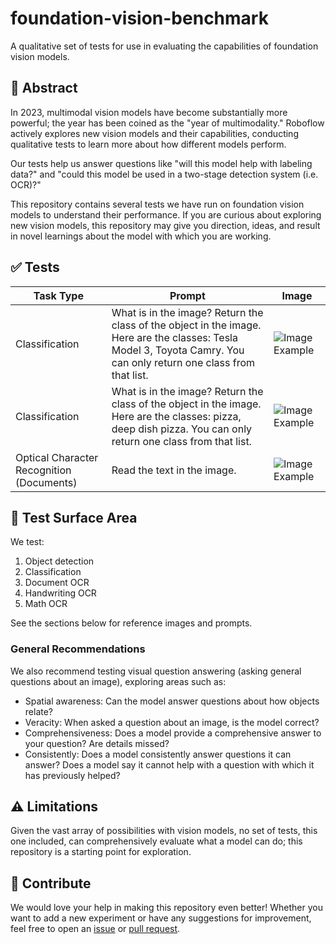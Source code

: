 # foundation-vision-benchmark

A qualitative set of tests for use in evaluating the capabilities of foundation vision models.

## 📝 Abstract

In 2023, multimodal vision models have become substantially more powerful; the year has been coined as the "year of multimodality." Roboflow actively explores new vision models and their capabilities, conducting qualitative tests to learn more about how different models perform.

Our tests help us answer questions like "will this model help with labeling data?" and "could this model be used in a two-stage detection system (i.e. OCR)?"

This repository contains several tests we have run on foundation vision models to understand their performance. If you are curious about exploring new vision models, this repository may give you direction, ideas, and result in novel learnings about the model with which you are working.

## ✅ Tests

| Task Type | Prompt        | Image               |
|-----------|---------------|---------------------|
| Classification   | What is in the image? Return the class of the object in the image. Here are the classes: Tesla Model 3, Toyota Camry. You can only return one class from that list. | ![Image Example](https://lh7-us.googleusercontent.com/-sp5y_4HnZrQeqbC4Ufb-CnHDBkG1uZT5E-A6LDEItuFzk4rxkoC-RFyL7xuzGKJZ029Zwbcyvip-dHrFX8lCbW7da1MRK97bORbaVrZdiUzRFhoSM-bwp3TgoNJKUxQHuMcC9fJpHAyLnaO1ig_MlQ)  |
| Classification   | What is in the image? Return the class of the object in the image. Here are the classes: pizza, deep dish pizza. You can only return one class from that list. | ![Image Example](https://lh7-us.googleusercontent.com/dxD4vgo4fMWSF32Uxh6eB8Bjj85Gfrm9lgSgCuH0KWJYhv4khZ9SfC9OMpOB0ResXi8npF5gEL3A0GZC9sqq-V-NlM19WBn1GIop59IdPqUbO29FhUvCbVZJZkZmjsAWM6BCEbTCNoK22hezBSD_sKo)  |
| Optical Character Recognition (Documents)   | Read the text in the image. | ![Image Example](https://media.roboflow.com/swift.png)  |

## 🧪 Test Surface Area

We test:

1. Object detection
2. Classification
4. Document OCR
5. Handwriting OCR
6. Math OCR

See the sections below for reference images and prompts.

### General Recommendations

We also recommend testing visual question answering (asking general questions about an image), exploring areas such as:

- Spatial awareness: Can the model answer questions about how objects relate?
- Veracity: When asked a question about an image, is the model correct?
- Comprehensiveness: Does a model provide a comprehensive answer to your question? Are details missed?
- Consistently: Does a model consistently answer questions it can answer? Does a model say it cannot help with a question with which it has previously helped?

## ⚠️ Limitations

Given the vast array of possibilities with vision models, no set of tests, this one included, can comprehensively evaluate what a model can do; this repository is a starting point for exploration.

## 🦸 Contribute

We would love your help in making this repository even better! Whether you want to
add a new experiment or have any suggestions for improvement,
feel free to open an [issue](https://github.com/roboflow/awesome-openai-vision-api-experiments/issues)
or [pull request](https://github.com/roboflow/awesome-openai-vision-api-experiments/pulls).
